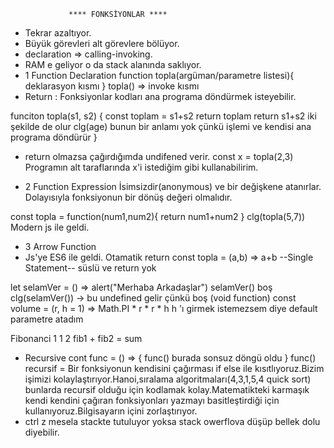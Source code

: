                  **** FONKSİYONLAR ****
- Tekrar azaltıyor.
- Büyük görevleri alt görevlere bölüyor.
- declaration => calling-invoking.
- RAM e geliyor o da stack alanında saklıyor.
- 1 Function Declaration
function topla(argüman/parametre listesi){
                                                 deklarasyon kısmı
}
topla() => invoke kısmı
- Return : Fonksiyonlar kodları ana programa döndürmek isteyebilir.

funciton topla(s1, s2) {
    const toplam = s1+s2
    return toplam
    return s1+s2  iki şekilde de olur
    clg(age) bunun bir anlamı yok çünkü işlemi ve kendisi ana programa döndürür
}
- return olmazsa çağırdığımda undifened verir.
const x = topla(2,3) Programın alt taraflarında x'i istediğim gibi kullanabilirim.

- 2 Function Expression
İsimsizdir(anonymous) ve bir değişkene atanırlar. Dolayısıyla fonksiyonun bir dönüş değeri olmalıdır.

const topla = function(num1,num2){
    return num1+num2
}
clg(topla(5,7))
Modern js ile geldi.

- 3 Arrow Function
- Js'ye ES6 ile geldi. Otamatik return
const topla = (a,b) => a+b  --Single Statement-- süslü ve return yok

let selamVer = () => alert("Merhaba Arkadaşlar")
selamVer()      boş      clg(selamVer()) -> bu undefined gelir çünkü
                          boş (void function)
const volume = (r, h = 1) => Math.PI * r * r * h   h 'ı girmek istemezsem diye default parametre atadım

Fibonanci
1      1       2
fib1 + fib2 = sum
- Recursive
cont func = () => {
    func()     burada sonsuz döngü oldu
}
func()   recursif = Bir fonksiyonun kendisini çağırması if else ile kısıtlıyoruz.Bizim işimizi kolaylaştırıyor.Hanoi,sıralama algoritmaları(4,3,1,5,4  quick sort) bunlarda recursif olduğu için kodlamak kolay.Matematikteki karmaşık kendi kendini çağıran fonksiyonları yazmayı basitleştirdiği için kullanıyoruz.Bilgisayarın içini zorlaştırıyor.
- ctrl z mesela stackte tutuluyor yoksa stack owerflova düşüp bellek dolu diyebilir.